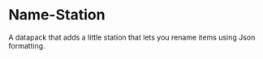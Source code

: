# Name-Station
A datapack that adds a little station that lets you rename items using Json formatting.
